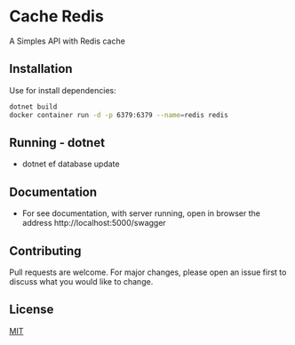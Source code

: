 # Cache Redis

A Simples API with Redis cache 

## Installation

Use for install dependencies:


```bash
dotnet build
docker container run -d -p 6379:6379 --name=redis redis
```

## Running - dotnet

- dotnet ef database update

## Documentation

- For see documentation, with server running, open in browser the address http://localhost:5000/swagger

## Contributing

Pull requests are welcome. For major changes, please open an issue first to discuss what you would like to change.

## License

[MIT](https://choosealicense.com/licenses/mit/)

